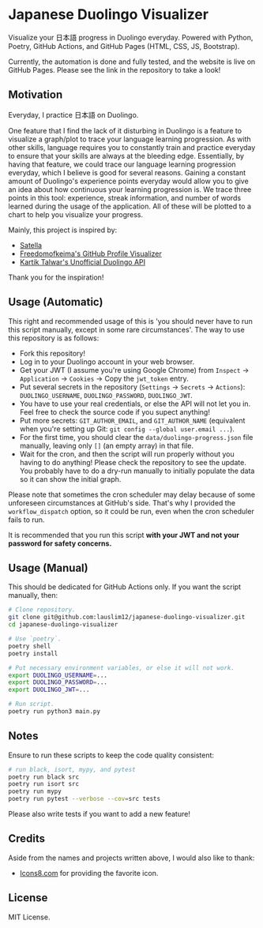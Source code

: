 # Japanese Duolingo Visualizer

Visualize your 日本語 progress in Duolingo everyday. Powered with Python, Poetry, GitHub Actions, and GitHub Pages (HTML, CSS, JS, Bootstrap).

Currently, the automation is done and fully tested, and the website is live on GitHub Pages. Please see the link in the repository to take a look!

## Motivation

Everyday, I practice 日本語 on Duolingo.

One feature that I find the lack of it disturbing in Duolingo is a feature to visualize a graph/plot to trace your language learning progression. As with other skills, language requires you to constantly train and practice everyday to ensure that your skills are always at the bleeding edge. Essentially, by having that feature, we could trace our language learning progression everyday, which I believe is good for several reasons. Gaining a constant amount of Duolingo's experience points everyday would allow you to give an idea about how continuous your learning progression is. We trace three points in this tool: experience, streak information, and number of words learned during the usage of the application. All of these will be plotted to a chart to help you visualize your progress.

Mainly, this project is inspired by:

- [Satella](https://github.com/lauslim12/Satella)
- [Freedomofkeima's GitHub Profile Visualizer](https://github.com/freedomofkeima/github-profile-visualizer)
- [Kartik Talwar's Unofficial Duolingo API](https://github.com/KartikTalwar/Duolingo)

Thank you for the inspiration!

## Usage (Automatic)

This right and recommended usage of this is 'you should never have to run this script manually, except in some rare circumstances'. The way to use this repository is as follows:

- Fork this repository!
- Log in to your Duolingo account in your web browser.
- Get your JWT (I assume you're using Google Chrome) from `Inspect` -> `Application` -> `Cookies` -> Copy the `jwt_token` entry.
- Put several secrets in the repository (`Settings` -> `Secrets` -> `Actions`): `DUOLINGO_USERNAME`, `DUOLINGO_PASSWORD`, `DUOLINGO_JWT`.
- You have to use your real credentials, or else the API will not let you in. Feel free to check the source code if you supect anything!
- Put more secrets: `GIT_AUTHOR_EMAIL`, and `GIT_AUTHOR_NAME` (equivalent when you're setting up Git: `git config --global user.email ...`).
- For the first time, you should clear the `data/duolingo-progress.json` file manually, leaving only `[]` (an empty array) in that file.
- Wait for the cron, and then the script will run properly without you having to do anything! Please check the repository to see the update. You probably have to do a dry-run manually to initially populate the data so it can show the initial graph.

Please note that sometimes the cron scheduler may delay because of some unforeseen circumstances at GitHub's side. That's why I provided the `workflow_dispatch` option, so it could be run, even when the cron scheduler fails to run.

It is recommended that you run this script **with your JWT and not your password for safety concerns.**

## Usage (Manual)

This should be dedicated for GitHub Actions only. If you want the script manually, then:

```bash
# Clone repository.
git clone git@github.com:lauslim12/japanese-duolingo-visualizer.git
cd japanese-duolingo-visualizer

# Use `poetry`.
poetry shell
poetry install

# Put necessary environment variables, or else it will not work.
export DUOLINGO_USERNAME=...
export DUOLINGO_PASSWORD=...
export DUOLINGO_JWT=...

# Run script.
poetry run python3 main.py
```

## Notes

Ensure to run these scripts to keep the code quality consistent:

```bash
# run black, isort, mypy, and pytest
poetry run black src
poetry run isort src
poetry run mypy
poetry run pytest --verbose --cov=src tests
```

Please also write tests if you want to add a new feature!

## Credits

Aside from the names and projects written above, I would also like to thank:

- [Icons8.com](https://icons8.com/icon/59388/hiragana-hi) for providing the favorite icon.

## License

MIT License.
